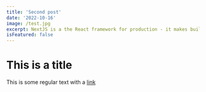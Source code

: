 ```yaml
---
title: 'Second post'
date: '2022-10-16'
image: /test.jpg
excerpt: NextJS is a the React framework for production - it makes building fullstack React apps and sites a breeze and ships with built-in SSR.
isFeatured: false
---
```


# This is a title

This is some regular text with a [link](https://google.com)